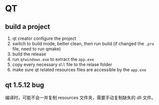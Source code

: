 # QT

## build a project

1. qt creator configure the project
2. switch to build mode, better clean, then run build (if changed the `.pro` file, need to run qmake)
3. build the release
4. run `qtwindows.exe` to extract the `app.exe`
5. copy every necessary `dll` file to the relase folder
6. make sure qt related resources files are accessible by the `app.exe`

## qt 1.5.12 bug

编译时，可能不会一并复制 resources 文件夹，需要手动复制缺失的 dll 文件。
